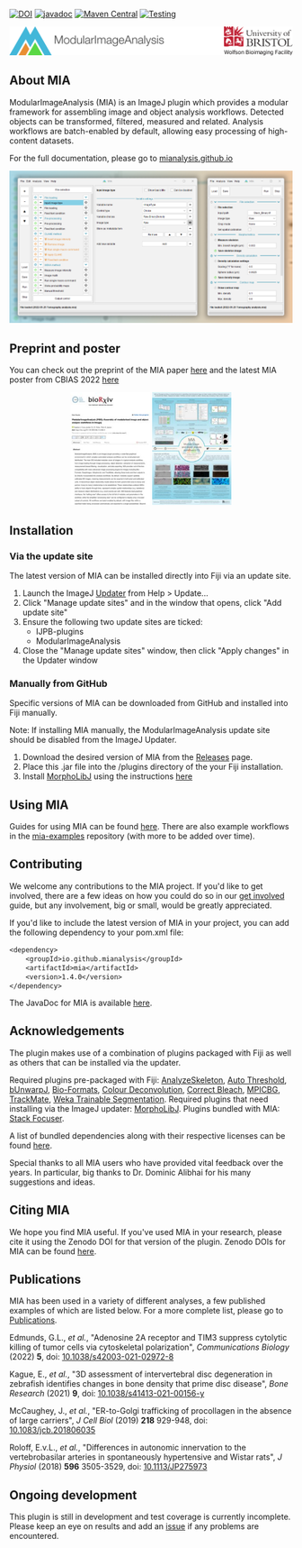 [![DOI](https://zenodo.org/badge/DOI/10.5281/zenodo.1201372.svg)](https://doi.org/10.5281/zenodo.1201320)
[![javadoc](https://javadoc.io/badge2/io.github.mianalysis/mia/javadoc.svg)](https://javadoc.io/doc/io.github.mianalysis/mia)
[![Maven Central](https://maven-badges.herokuapp.com/maven-central/io.github.mianalysis/mia/badge.svg)](https://maven-badges.herokuapp.com/maven-central/io.github.mianalysis/mia)
[![Testing](https://github.com/mianalysis/mia/actions/workflows/tests.yml/badge.svg)](https://github.com/mianalysis/mia/actions/workflows/tests.yml)


[![Wolfson Bioimaging](./src/main/resources/images/Logo_text_UoB_128.png)](https://www.bristol.ac.uk/wolfson-bioimaging/)

About MIA
------------
ModularImageAnalysis (MIA) is an ImageJ plugin which provides a modular framework for assembling image and object analysis workflows. Detected objects can be transformed, filtered, measured and related. Analysis workflows are batch-enabled by default, allowing easy processing of high-content datasets.

For the full documentation, please go to [mianalysis.github.io](https://mianalysis.github.io)


![](./img/screenshot.png)

Preprint and poster
------------

You can check out the preprint of the MIA paper [here](https://www.biorxiv.org/content/10.1101/2023.06.12.544614v1) and the latest MIA poster from CBIAS 2022 [here](./img/CBIAS_poster_2022.jpg)
<p align="middle">
<a href="https://www.biorxiv.org/content/10.1101/2023.06.12.544614v1"><img src="./img/Preprint_thumb.jpg" height="200"></a> <a href="https://github.com/mianalysis/mia/tree/main/docs/img/CBIAS_poster_2022.jpg"><img src="./img/CBIAS_poster_2022_thumb.jpg" height="200"></a>
</p>

Installation
------------
### Via the update site
The latest version of MIA can be installed directly into Fiji via an update site.
1. Launch the ImageJ [Updater](https://imagej.net/Updater) from Help > Update...
2. Click "Manage update sites" and in the window that opens, click "Add update site" 
3. Ensure the following two update sites are ticked:
   - IJPB-plugins
   - ModularImageAnalysis
4. Close the "Manage update sites" window, then click "Apply changes" in the Updater window

### Manually from GitHub
Specific versions of MIA can be downloaded from GitHub and installed into Fiji manually.

Note: If installing MIA manually, the ModularImageAnalysis update site should be disabled from the ImageJ Updater.
1. Download the desired version of MIA from the [Releases](https://github.com/mianalysis/mia/releases) page.
2. Place this .jar file into the /plugins directory of the your Fiji installation.
3. Install [MorphoLibJ](https://imagej.net/plugins/morpholibj) using the instructions [here](https://imagej.net/plugins/morpholibj#installation)

Using MIA
------------
Guides for using MIA can be found [here](https://mianalysis.github.io/guides).  There are also example workflows in the [mia-examples](https://github.com/mianalysis/mia-examples) repository (with more to be added over time).


Contributing
------------
We welcome any contributions to the MIA project.  If you'd like to get involved, there are a few ideas on how you could do so in our [get involved](https://mianalysis.github.io/getinvolved) guide, but any involvement, big or small, would be greatly appreciated.

If you'd like to include the latest version of MIA in your project, you can add the following dependency to your pom.xml file:

```
<dependency>
    <groupId>io.github.mianalysis</groupId>
    <artifactId>mia</artifactId>
    <version>1.4.0</version>
</dependency>
```

The JavaDoc for MIA is available [here](https://javadoc.io/doc/io.github.mianalysis/mia).

Acknowledgements
------------
The plugin makes use of a combination of plugins packaged with Fiji as well as others that can be installed via the updater.

Required plugins pre-packaged with Fiji: [AnalyzeSkeleton](https://github.com/fiji/AnalyzeSkeleton), [Auto Threshold](https://github.com/fiji/Auto_Threshold), [bUnwarpJ](https://github.com/fiji/bUnwarpJ), [Bio-Formats](https://github.com/openmicroscopy/bioformats), [Colour Deconvolution](https://github.com/fiji/Colour_Deconvolution), [Correct Bleach](https://github.com/fiji/CorrectBleach), [MPICBG](https://github.com/axtimwalde/mpicbg), [TrackMate](https://github.com/fiji/TrackMate), [Weka Trainable Segmentation](https://github.com/fiji/Trainable_Segmentation).  Required plugins that need installing via the ImageJ updater: [MorphoLibJ](https://github.com/ijpb/MorphoLibJ).  Plugins bundled with MIA: [Stack Focuser](https://imagej.nih.gov/ij/plugins/stack-focuser.html).

A list of bundled dependencies along with their respective licenses can be found [here](https://htmlpreview.github.io/?https://github.com/mianalysis/mia/blob/master/target/site/dependencies.html).

Special thanks to all MIA users who have provided vital feedback over the years.  In particular, big thanks to Dr. Dominic Alibhai for his many suggestions and ideas.

Citing MIA
------------
We hope you find MIA useful.  If you've used MIA in your research, please cite it using the Zenodo DOI for that version of the plugin.  Zenodo DOIs for MIA can be found [here](https://doi.org/10.5281/zenodo.1201320).

Publications
------------
MIA has been used in a variety of different analyses, a few published examples of which are listed below. For a more complete list, please go to [Publications](https://mianalysis.github.io/publications.html).

Edmunds, G.L., _et al._, "Adenosine 2A receptor and TIM3 suppress cytolytic killing of tumor cells via cytoskeletal polarization", _Communications Biology_ (2022) **5**, doi: [10.1038/s42003-021-02972-8](https://doi.org/10.1038/s42003-021-02972-8)

Kague, E., _et al._, "3D assessment of intervertebral disc degeneration in zebrafish identifies changes in bone density that prime disc disease", _Bone Research_ (2021) **9**, doi: [10.1038/s41413-021-00156-y](https://doi.org/10.1038/s41413-021-00156-y)

McCaughey, J., _et al._, "ER-to-Golgi trafficking of procollagen in the absence of large carriers", _J Cell Biol_ (2019) **218** 929-948, doi: [10.1083/jcb.201806035](https://doi.org/10.1083/jcb.201806035)

Roloff, E.v.L., _et al._, "Differences in autonomic innervation to the vertebrobasilar arteries in spontaneously hypertensive and Wistar rats", _J Physiol_ (2018) **596** 3505-3529, doi: [10.1113/JP275973](https://doi.org/10.1113/JP275973)

Ongoing development
------------
This plugin is still in development and test coverage is currently incomplete.  Please keep an eye on results and add an [issue](https://github.com/mianalysis/mia/issues) if any problems are encountered.

